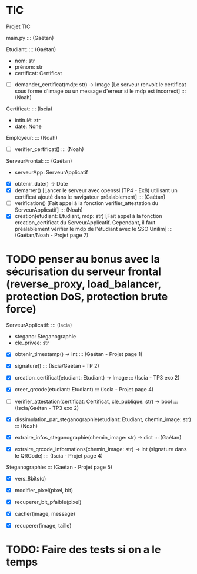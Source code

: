 # TIC
Projet TIC


main.py ::: (Gaétan)

Etudiant: ::: (Gaétan)
- nom: str
- prénom: str
- certificat: Certificat
- [ ] demander_certificat(mdp: str) -> Image [Le serveur renvoit le certificat sous forme d'image ou un message d'erreur si le mdp est incorrect] ::: (Noah)


Certificat: ::: (Iscia)
- intitulé: str
- date: None


Employeur: ::: (Noah)
- [ ] verifier_certificat() ::: (Noah)


ServeurFrontal: ::: (Gaétan)
- serveurApp: ServeurApplicatif
- [X] obtenir_date() -> Date
- [X] demarrer() [Lancer le serveur avec openssl (TP4 - Ex8) utilisant un certificat ajouté dans le navigateur préalablement] ::: (Gaétan)
- [ ] verification() [Fait appel à la fonction verifier_attestation du ServeurApplicatif] ::: (Noah)
- [X] creation(etudiant: Etudiant, mdp: str) [Fait appel à la fonction creation_certificat du ServeurApplicatif. Cependant, il faut préalablement vérifier le mdp de l'étudiant avec le SSO Unilim] ::: (Gaétan/Noah - Projet page 7)
# TODO penser au bonus avec la sécurisation du serveur frontal (reverse_proxy, load_balancer, protection DoS, protection brute force)


ServeurApplicatif: ::: (Iscia)
- stegano: Steganographie
- cle_privee: str
- [X] obtenir_timestamp() -> int ::: (Gaétan - Projet page 1)
- [X] signature() ::: (Iscia/Gaétan - TP 2)
- [X] creation_certificat(etudiant: Etudiant) -> Image ::: (Iscia - TP3 exo 2)
- [X] creer_qrcode(etudiant: Etudiant) ::: (Iscia - Projet page 4)
- [ ] verifier_attestation(certificat: Certificat, cle_publique: str) -> bool ::: (Iscia/Gaétan - TP3 exo 2)
- [X] dissimulation_par_steganographie(etudiant: Etudiant, chemin_image: str) ::: (Noah)
- [X] extraire_infos_steganographie(chemin_image: str) -> dict ::: (Gaétan)
- [X] extraire_qrcode_informations(chemin_image: str) -> int (signature dans le QRCode) ::: (Iscia - Projet page 4)


Steganographie: ::: (Gaétan - Projet page 5)
- [X] vers_8bits(c)
- [X] modifier_pixel(pixel, bit)
- [X] recuperer_bit_pfaible(pixel)
- [X] cacher(image, message)
- [X] recuperer(image, taille)


# TODO: Faire des tests si on a le temps

